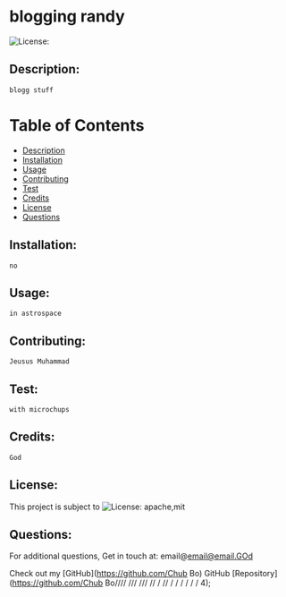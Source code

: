 # blogging randy
  
  ![License:](https://img.shields.io/badge/Randy%20Whitley-apache,mit-brightgreen)
  ## Description:
    blogg stuff
  # Table of Contents
  - [Description](#description)
  - [Installation](#installation)
  - [Usage](#usage)
  - [Contributing](#contributing)
  - [Test](#test)
  - [Credits](#credits)
  - [License](#license)
  - [Questions](#questions)
  ## Installation:
    no
  ## Usage:
    in astrospace
  ## Contributing:
    Jeusus Muhammad 
  ## Test:
    with microchups
  ## Credits:
    God
  ## License:
  This project is subject to ![License: apache,mit](https://img.shields.io/badge/License-apache,mit-red)
  ## Questions:
  For additional questions, Get in touch at: email@email@email.GOd 

  Check out my [GitHub](https://github.com/Chub Bo)
  GitHub [Repository](https://github.com/Chub Bo////  /// /// // / // / / / / / / 4);